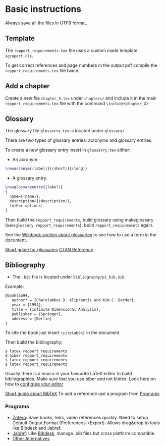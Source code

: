 # Basic instructions
Always save all the files in UTF8 format.

## Template
The `repport_requirements.tex` file uses a custom made template: `sgreport.cls`.

To get correct references and page numbers in the output pdf compile the `repport_requirements.tex` file twice.

## Add a chapter
Create a new file `chapter_X.tex` under `chapters/` and include it in the main `repport_requirements.tex` file with the command `\include{chapter_X}`

## Glossary
The glossary file `glossarry.tex` is located under `glossary/`

There are two types of glossary entries: acronyms and glossary entries.

To create a new glossary entry insert in `glossarry.tex` either:

* An acronym:

```latex
\newacronym{⟨label⟩}{⟨short⟩}{⟨long⟩}
```

* A glossary entry:

```latex
\newglossaryentry{⟨label⟩} 
{ 
  name={⟨name⟩}, 
  description={⟨description⟩}, 
  ⟨other options⟩ 
}
```

Then build the `repport_requirements`, build glossary using makeglossary (`makeglossary repport_requirements`), build `repport_requirements` again.

See the [Wikibook section about glossaries][WGL] to see how to use a term in the document. 

[Short guide for glossaries][GLG]
[CTAN Reference][CTAN-GL]

## Bibliography
* The `.bib` file is located under `bibliography/p1_bib.bib`

Example: 

```latex
@book{ab94,
   author* = {Charalambos D. Aliprantis and Kim C. Border},
   year = {1994},
   title = {Infinite Dimensional Analysis},
   publisher = {Springer},
   address = {Berlin}
}
```
To cite the book just insert `\cite{ab94}` in the document

Then build the bibliography:

```shell
$ latex repport_requirements
$ biber repport_requirements
$ latex repport_requirements
$ latex repport_requirements
```
Usually there is a macro in your favourite LaTeX editor to build bibliographies. Make sure that you use biber and not bibtex. Look here on how to [configure your editor][COE]
 
[Short guide about BibTeX][SGB]
To add a reference use a program from [Programs](#programs)

### Programs
* [Zotero][ZTO]: Save books, links, video references quickly. Need to setup Default Output Format (Preferences->Export). Allows drag&drop to tools like Bibdesk and Jabref.
* [Jabref][JBF]: Like [Bibdesk][BD], manage .bib files but cross platform compatible.
* [Other Alternatives][OT]

[BD]:http://bibdesk.sourceforge.net
[CTAN-GL]:http://ctan.sharelatex.com/tex-archive/macros/latex/contrib/glossaries/glossariesbegin.html#sec:defterm
[COE]:http://tex.stackexchange.com/questions/154751/biblatex-with-biber-configuring-my-editor-to-avoid-undefined-citations
[GLG]:https://philmikejones.wordpress.com/2015/02/27/glossary-acronyms-latex/
[JBF]:http://www.jabref.org
[OT]:http://mactex-wiki.tug.org/wiki/index.php?title=GUI_Tools#Bibliographies
[SGB]:https://www.economics.utoronto.ca/osborne/latex/BIBTEX.HTM
[WGL]:https://en.wikibooks.org/wiki/LaTeX/Glossary#Using_defined_terms
[ZTO]:https://www.zotero.org
